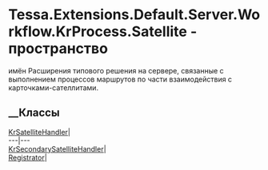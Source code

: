 # Tessa.Extensions.Default.Server.Workflow.KrProcess.Satellite - пространство
имён
Расширения типового решения на сервере, связанные с выполнением процессов
маршрутов по части взаимодействия с карточками-сателлитами.
##  __Классы
[KrSatelliteHandler](T_Tessa_Extensions_Default_Server_Workflow_KrProcess_Satellite_KrSatelliteHandler.htm)|  
---|---  
[KrSecondarySatelliteHandler](T_Tessa_Extensions_Default_Server_Workflow_KrProcess_Satellite_KrSecondarySatelliteHandler.htm)|  
[Registrator](T_Tessa_Extensions_Default_Server_Workflow_KrProcess_Satellite_Registrator.htm)|
